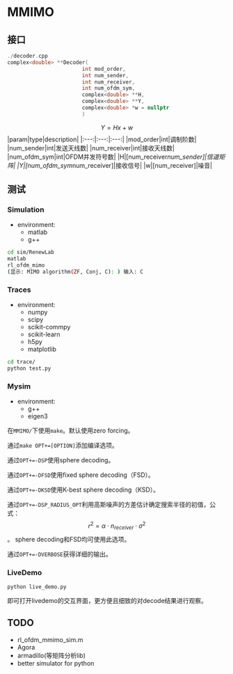 # MMIMO

## 接口

```cpp
./decoder.cpp
complex<double> **Decoder(
                        int mod_order, 
                        int num_sender, 
                        int num_receiver, 
                        int num_ofdm_sym, 
                        complex<double> **H, 
                        complex<double> **Y, 
                        complex<double> *w = nullptr
                        )
```

$$
Y=Hx+w
$$
|param|type|description|
|:---:|:---:|:---:|
|mod_order|int|调制阶数|
|num_sender|int|发送天线数|
|num_receiver|int|接收天线数|
|num_ofdm_sym|int|OFDM并发符号数|
|H|[num_receiver*num_sender]|信道矩阵|
|Y|[num_ofdm_sym*num_receiver]|接收信号|
|w|[num_receiver]|噪音|

## 测试

### Simulation

- environment:
  - matlab
  - g++

```bash
cd sim/RenewLab
matlab
rl_ofdm_mimo
(显示: MIMO algorithm(ZF, Conj, C): ) 输入: C
```

### Traces

- environment:
  - numpy
  - scipy
  - scikit-commpy
  - scikit-learn
  - h5py
  - matplotlib

```bash
cd trace/
python test.py
```

### Mysim

 - environment:
   - g++
   - eigen3
 
在`MMIMO/`下使用`make`。默认使用zero forcing。

通过`make OPT+=[OPTION]`添加编译选项。

通过`OPT+=-DSP`使用sphere decoding。

通过`OPT+=-DFSD`使用fixed sphere decoding（FSD）。

通过`OPT+=-DKSD`使用K-best sphere decoding（KSD）。

通过`OPT+=-DSP_RADIUS_OPT`利用高斯噪声的方差估计确定搜索半径的初值，公式：
$$
r^2 = \alpha \cdot n_{receiver} \cdot \sigma^2
$$。
sphere decoding和FSD均可使用此选项。

通过`OPT+=-DVERBOSE`获得详细的输出。

### LiveDemo

```[bash]
python live_demo.py
```

即可打开livedemo的交互界面，更方便且细致的对decode结果进行观察。

## TODO

- rl_ofdm_mmimo_sim.m
- Agora
- armadillo(等矩阵分析lib)
- better simulator for python

